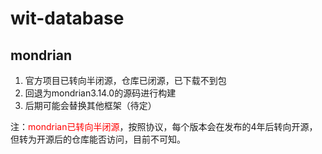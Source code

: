 # wit-database

## mondrian
1. 官方项目已转向半闭源，仓库已闭源，已下载不到包
2. 回退为mondrian3.14.0的源码进行构建
3. 后期可能会替换其他框架（待定）

注：<font color="red">mondrian已转向半闭源</font>，按照协议，每个版本会在发布的4年后转向开源，但转为开源后的仓库能否访问，目前不可知。
